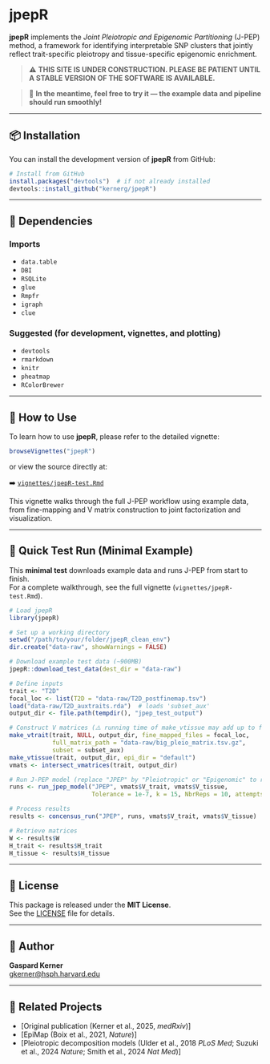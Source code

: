 
# jpepR

**jpepR** implements the *Joint Pleiotropic and Epigenomic Partitioning* (J-PEP) method, a framework for identifying interpretable SNP clusters that jointly reflect trait-specific pleiotropy and tissue-specific epigenomic enrichment.

> ⚠️ **THIS SITE IS UNDER CONSTRUCTION. PLEASE BE PATIENT UNTIL A STABLE VERSION OF THE SOFTWARE IS AVAILABLE.**

> 🚧 **In the meantime, feel free to try it — the example data and pipeline should run smoothly!**

---

## 📦 Installation

You can install the development version of **jpepR** from GitHub:

```r
# Install from GitHub
install.packages("devtools")  # if not already installed
devtools::install_github("kernerg/jpepR")
```

---

## 🧪 Dependencies

### Imports
- `data.table`
- `DBI`
- `RSQLite`
- `glue`
- `Rmpfr`
- `igraph`
- `clue`

### Suggested (for development, vignettes, and plotting)
- `devtools`
- `rmarkdown`
- `knitr`
- `pheatmap`
- `RColorBrewer`

---

## 📘 How to Use

To learn how to use **jpepR**, please refer to the detailed vignette:

```r
browseVignettes("jpepR")
```

or view the source directly at:

➡️ [`vignettes/jpepR-test.Rmd`](vignettes/jpepR-test.Rmd)

This vignette walks through the full J-PEP workflow using example data, from fine-mapping and V matrix construction to joint factorization and visualization.

---

## 🚀 Quick Test Run (Minimal Example)

This **minimal test** downloads example data and runs J-PEP from start to finish.  
For a complete walkthrough, see the full vignette (`vignettes/jpepR-test.Rmd`).

```r
# Load jpepR
library(jpepR)

# Set up a working directory
setwd("/path/to/your/folder/jpepR_clean_env")
dir.create("data-raw", showWarnings = FALSE)

# Download example test data (~900MB)
jpepR::download_test_data(dest_dir = "data-raw")

# Define inputs
trait <- "T2D"
focal_loc <- list(T2D = "data-raw/T2D_postfinemap.tsv")
load("data-raw/T2D_auxtraits.rda")  # loads 'subset_aux'
output_dir <- file.path(tempdir(), "jpep_test_output")

# Construct V matrices (⚠️ running time of make_vtissue may add up to few minutes)
make_vtrait(trait, NULL, output_dir, fine_mapped_files = focal_loc,
            full_matrix_path = "data-raw/big_pleio_matrix.tsv.gz",
            subset = subset_aux)
make_vtissue(trait, output_dir, epi_dir = "default")
vmats <- intersect_vmatrices(trait, output_dir)

# Run J-PEP model (replace "JPEP" by "Pleiotropic" or "Epigenomic" to run pleiotropic or epigenomic partitioning)
runs <- run_jpep_model("JPEP", vmats$V_trait, vmats$V_tissue,
                       Tolerance = 1e-7, k = 15, NbrReps = 10, attempts = 5)

# Process results
results <- concensus_run("JPEP", runs, vmats$V_trait, vmats$V_tissue)

# Retrieve matrices
W <- results$W
H_trait <- results$H_trait
H_tissue <- results$H_tissue
```

---

## 📄 License

This package is released under the **MIT License**.  
See the [LICENSE](LICENSE) file for details.

---

## 👤 Author

**Gaspard Kerner**  
[gkerner@hsph.harvard.edu](mailto:gkerner@hsph.harvard.edu)

---

## 🔗 Related Projects

- [Original publication (Kerner et al., 2025, *medRxiv*)]
- [EpiMap (Boix et al., 2021, *Nature*)] 
- [Pleiotropic decomposition models (Ulder et al., 2018 *PLoS Med*; Suzuki et al., 2024 *Nature*; Smith et al., 2024 *Nat Med*)]
